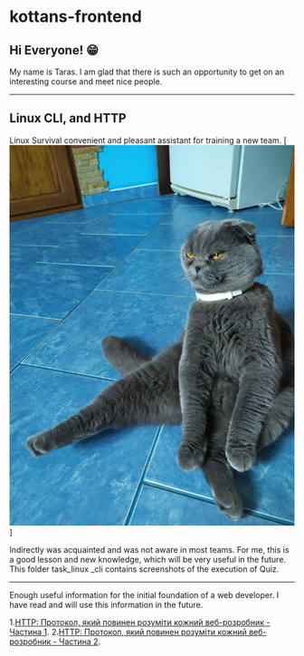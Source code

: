 # kottans-frontend

## Hi Everyone! 😁
My name is Taras. I am glad that there is such an opportunity to get on an interesting course and meet nice people.

---
## Linux CLI, and HTTP
Linux Survival convenient and pleasant assistant for training a new team.
[![Strong cat](/assets/image/task_linux_cli/strong_cat.jpg)]

Indirectly was acquainted and was not aware in most teams. For me, this is a good lesson and new knowledge, which will be very useful in the future.
This folder task_linux _cli contains screenshots of the execution of Quiz.

---
Enough useful information for the initial foundation of a web developer. I have read and will use this information in the future.

1.[HTTP: Протокол, який повинен розуміти кожний веб-розробник - Частина 1](https://code.tutsplus.com/uk/tutorials/http-the-protocol-every-web-developer-must-know-part-1--net-31177).
2.[HTTP: Протокол, який повинен розуміти кожний веб-розробник - Частина 2](https://code.tutsplus.com/uk/tutorials/http-the-protocol-every-web-developer-must-know-part-2--net-31155).